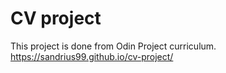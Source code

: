 # CV project
This project is done from Odin Project curriculum. <br>
https://sandrius99.github.io/cv-project/
 
